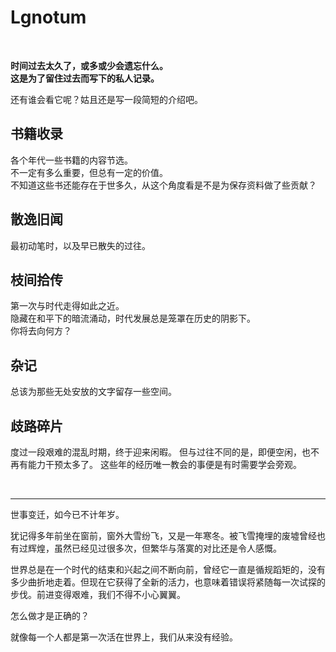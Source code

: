 # Lgnotum
<br>

**时间过去太久了，或多或少会遗忘什么。**   
**这是为了留住过去而写下的私人记录。**   

还有谁会看它呢？姑且还是写一段简短的介绍吧。

## 书籍收录
各个年代一些书籍的内容节选。   
不一定有多么重要，但总有一定的价值。   
不知道这些书还能存在于世多久，从这个角度看是不是为保存资料做了些贡献？

## 散逸旧闻
最初动笔时，以及早已散失的过往。

## 枝间拾传
第一次与时代走得如此之近。   
隐藏在和平下的暗流涌动，时代发展总是笼罩在历史的阴影下。   
你将去向何方？

## 杂记
总该为那些无处安放的文字留存一些空间。

## 歧路碎片
度过一段艰难的混乱时期，终于迎来闲暇。
但与过往不同的是，即便空闲，也不再有能力干预太多了。
这些年的经历唯一教会的事便是有时需要学会旁观。

<br>

---
世事变迁，如今已不计年岁。

犹记得多年前坐在窗前，窗外大雪纷飞，又是一年寒冬。被飞雪掩埋的废墟曾经也有过辉煌，虽然已经见过很多次，但繁华与落寞的对比还是令人感慨。   

世界总是在一个时代的结束和兴起之间不断向前，曾经它一直是循规蹈矩的，没有多少曲折地走着。但现在它获得了全新的活力，也意味着错误将紧随每一次试探的步伐。前进变得艰难，我们不得不小心翼翼。

怎么做才是正确的？

就像每一个人都是第一次活在世界上，我们从来没有经验。
